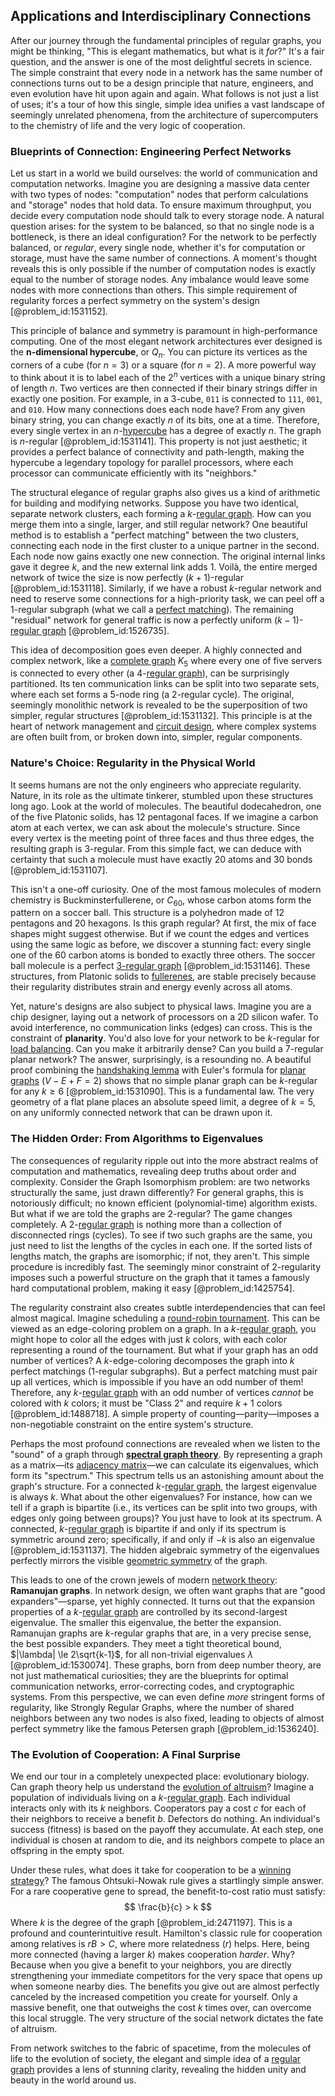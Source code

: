 ## Applications and Interdisciplinary Connections

After our journey through the fundamental principles of regular graphs, you might be thinking, "This is elegant mathematics, but what is it *for*?" It's a fair question, and the answer is one of the most delightful secrets in science. The simple constraint that every node in a network has the same number of connections turns out to be a design principle that nature, engineers, and even evolution have hit upon again and again. What follows is not just a list of uses; it's a tour of how this single, simple idea unifies a vast landscape of seemingly unrelated phenomena, from the architecture of supercomputers to the chemistry of life and the very logic of cooperation.

### Blueprints of Connection: Engineering Perfect Networks

Let us start in a world we build ourselves: the world of communication and computation networks. Imagine you are designing a massive data center with two types of nodes: "computation" nodes that perform calculations and "storage" nodes that hold data. To ensure maximum throughput, you decide every computation node should talk to every storage node. A natural question arises: for the system to be balanced, so that no single node is a bottleneck, is there an ideal configuration? For the network to be perfectly balanced, or *regular*, every single node, whether it's for computation or storage, must have the same number of connections. A moment's thought reveals this is only possible if the number of computation nodes is exactly equal to the number of storage nodes. Any imbalance would leave some nodes with more connections than others. This simple requirement of regularity forces a perfect symmetry on the system's design [@problem_id:1531152].

This principle of balance and symmetry is paramount in high-performance computing. One of the most elegant network architectures ever designed is the **n-dimensional hypercube**, or $Q_n$. You can picture its vertices as the corners of a cube (for $n=3$) or a square (for $n=2$). A more powerful way to think about it is to label each of the $2^n$ vertices with a unique binary string of length $n$. Two vertices are then connected if their binary strings differ in exactly one position. For example, in a 3-cube, `011` is connected to `111`, `001`, and `010`. How many connections does each node have? From any given binary string, you can change exactly $n$ of its bits, one at a time. Therefore, every single vertex in an $n$-[hypercube](@article_id:273419) has a degree of exactly $n$. The graph is $n$-regular [@problem_id:1531141]. This property is not just aesthetic; it provides a perfect balance of connectivity and path-length, making the hypercube a legendary topology for parallel processors, where each processor can communicate efficiently with its "neighbors."

The structural elegance of regular graphs also gives us a kind of arithmetic for building and modifying networks. Suppose you have two identical, separate network clusters, each forming a $k$-[regular graph](@article_id:265383). How can you merge them into a single, larger, and still regular network? One beautiful method is to establish a "perfect matching" between the two clusters, connecting each node in the first cluster to a unique partner in the second. Each node now gains exactly one new connection. The original internal links gave it degree $k$, and the new external link adds 1. Voilà, the entire merged network of twice the size is now perfectly $(k+1)$-regular [@problem_id:1531118]. Similarly, if we have a robust $k$-regular network and need to reserve some connections for a high-priority task, we can peel off a 1-regular subgraph (what we call a [perfect matching](@article_id:273422)). The remaining "residual" network for general traffic is now a perfectly uniform $(k-1)$-[regular graph](@article_id:265383) [@problem_id:1526735].

This idea of decomposition goes even deeper. A highly connected and complex network, like a [complete graph](@article_id:260482) $K_5$ where every one of five servers is connected to every other (a 4-[regular graph](@article_id:265383)), can be surprisingly partitioned. Its ten communication links can be split into two separate sets, where each set forms a 5-node ring (a 2-regular cycle). The original, seemingly monolithic network is revealed to be the superposition of two simpler, regular structures [@problem_id:1531132]. This principle is at the heart of network management and [circuit design](@article_id:261128), where complex systems are often built from, or broken down into, simpler, regular components.

### Nature's Choice: Regularity in the Physical World

It seems humans are not the only engineers who appreciate regularity. Nature, in its role as the ultimate tinkerer, stumbled upon these structures long ago. Look at the world of molecules. The beautiful dodecahedron, one of the five Platonic solids, has 12 pentagonal faces. If we imagine a carbon atom at each vertex, we can ask about the molecule's structure. Since every vertex is the meeting point of three faces and thus three edges, the resulting graph is 3-regular. From this simple fact, we can deduce with certainty that such a molecule must have exactly 20 atoms and 30 bonds [@problem_id:1531107].

This isn't a one-off curiosity. One of the most famous molecules of modern chemistry is Buckminsterfullerene, or $C_{60}$, whose carbon atoms form the pattern on a soccer ball. This structure is a polyhedron made of 12 pentagons and 20 hexagons. Is this graph regular? At first, the mix of face shapes might suggest otherwise. But if we count the edges and vertices using the same logic as before, we discover a stunning fact: every single one of the 60 carbon atoms is bonded to exactly three others. The soccer ball molecule is a perfect [3-regular graph](@article_id:260901) [@problem_id:1531146]. These structures, from Platonic solids to [fullerenes](@article_id:153992), are stable precisely because their regularity distributes strain and energy evenly across all atoms.

Yet, nature's designs are also subject to physical laws. Imagine you are a chip designer, laying out a network of processors on a 2D silicon wafer. To avoid interference, no communication links (edges) can cross. This is the constraint of **planarity**. You'd also love for your network to be $k$-regular for [load balancing](@article_id:263561). Can you make it arbitrarily dense? Can you build a 7-regular planar network? The answer, surprisingly, is a resounding no. A beautiful proof combining the [handshaking lemma](@article_id:260689) with Euler's formula for [planar graphs](@article_id:268416) ($V-E+F=2$) shows that no simple planar graph can be $k$-regular for any $k \ge 6$ [@problem_id:1531090]. This is a fundamental law. The very geometry of a flat plane places an absolute speed limit, a degree of $k=5$, on any uniformly connected network that can be drawn upon it.

### The Hidden Order: From Algorithms to Eigenvalues

The consequences of regularity ripple out into the more abstract realms of computation and mathematics, revealing deep truths about order and complexity. Consider the Graph Isomorphism problem: are two networks structurally the same, just drawn differently? For general graphs, this is notoriously difficult; no known efficient (polynomial-time) algorithm exists. But what if we are told the graphs are 2-regular? The game changes completely. A 2-[regular graph](@article_id:265383) is nothing more than a collection of disconnected rings (cycles). To see if two such graphs are the same, you just need to list the lengths of the cycles in each one. If the sorted lists of lengths match, the graphs are isomorphic; if not, they aren't. This simple procedure is incredibly fast. The seemingly minor constraint of 2-regularity imposes such a powerful structure on the graph that it tames a famously hard computational problem, making it easy [@problem_id:1425754].

The regularity constraint also creates subtle interdependencies that can feel almost magical. Imagine scheduling a [round-robin tournament](@article_id:267650). This can be viewed as an edge-coloring problem on a graph. In a $k$-[regular graph](@article_id:265383), you might hope to color all the edges with just $k$ colors, with each color representing a round of the tournament. But what if your graph has an odd number of vertices? A $k$-edge-coloring decomposes the graph into $k$ perfect matchings (1-regular subgraphs). But a perfect matching must pair up all vertices, which is impossible if you have an odd number of them! Therefore, any $k$-[regular graph](@article_id:265383) with an odd number of vertices *cannot* be colored with $k$ colors; it must be "Class 2" and require $k+1$ colors [@problem_id:1488718]. A simple property of counting—parity—imposes a non-negotiable constraint on the entire system's structure.

Perhaps the most profound connections are revealed when we listen to the "sound" of a graph through **[spectral graph theory](@article_id:149904)**. By representing a graph as a matrix—its [adjacency matrix](@article_id:150516)—we can calculate its eigenvalues, which form its "spectrum." This spectrum tells us an astonishing amount about the graph's structure. For a connected $k$-[regular graph](@article_id:265383), the largest eigenvalue is always $k$. What about the other eigenvalues? For instance, how can we tell if a graph is bipartite (i.e., its vertices can be split into two groups, with edges only going between groups)? You just have to look at its spectrum. A connected, $k$-[regular graph](@article_id:265383) is bipartite if and only if its spectrum is symmetric around zero; specifically, if and only if $-k$ is also an eigenvalue [@problem_id:1531137]. The hidden algebraic symmetry of the eigenvalues perfectly mirrors the visible [geometric symmetry](@article_id:188565) of the graph.

This leads to one of the crown jewels of modern [network theory](@article_id:149534): **Ramanujan graphs**. In network design, we often want graphs that are "good expanders"—sparse, yet highly connected. It turns out that the expansion properties of a $k$-[regular graph](@article_id:265383) are controlled by its second-largest eigenvalue. The smaller this eigenvalue, the better the expansion. Ramanujan graphs are $k$-regular graphs that are, in a very precise sense, the best possible expanders. They meet a tight theoretical bound, $|\lambda| \le 2\sqrt{k-1}$, for all non-trivial eigenvalues $\lambda$ [@problem_id:1530074]. These graphs, born from deep number theory, are not just mathematical curiosities; they are the blueprints for optimal communication networks, error-correcting codes, and cryptographic systems. From this perspective, we can even define *more* stringent forms of regularity, like Strongly Regular Graphs, where the number of shared neighbors between any two nodes is also fixed, leading to objects of almost perfect symmetry like the famous Petersen graph [@problem_id:1536240].

### The Evolution of Cooperation: A Final Surprise

We end our tour in a completely unexpected place: evolutionary biology. Can graph theory help us understand the [evolution of altruism](@article_id:174059)? Imagine a population of individuals living on a $k$-[regular graph](@article_id:265383). Each individual interacts only with its $k$ neighbors. Cooperators pay a cost $c$ for each of their neighbors to receive a benefit $b$. Defectors do nothing. An individual's success (fitness) is based on the payoff they accumulate. At each step, one individual is chosen at random to die, and its neighbors compete to place an offspring in the empty spot.

Under these rules, what does it take for cooperation to be a [winning strategy](@article_id:260817)? The famous Ohtsuki-Nowak rule gives a startlingly simple answer. For a rare cooperative gene to spread, the benefit-to-cost ratio must satisfy:
$$
\frac{b}{c} > k
$$
Where $k$ is the degree of the graph [@problem_id:2471197]. This is a profound and counterintuitive result. Hamilton's classic rule for cooperation among relatives is $rB > C$, where more relatedness ($r$) helps. Here, being more connected (having a larger $k$) makes cooperation *harder*. Why? Because when you give a benefit to your neighbors, you are directly strengthening your immediate competitors for the very space that opens up when someone nearby dies. The benefits you give out are almost perfectly canceled by the increased competition you create for yourself. Only a massive benefit, one that outweighs the cost $k$ times over, can overcome this local struggle. The very structure of the social network dictates the fate of altruism.

From network switches to the fabric of spacetime, from the molecules of life to the evolution of society, the elegant and simple idea of a [regular graph](@article_id:265383) provides a lens of stunning clarity, revealing the hidden unity and beauty in the world around us.